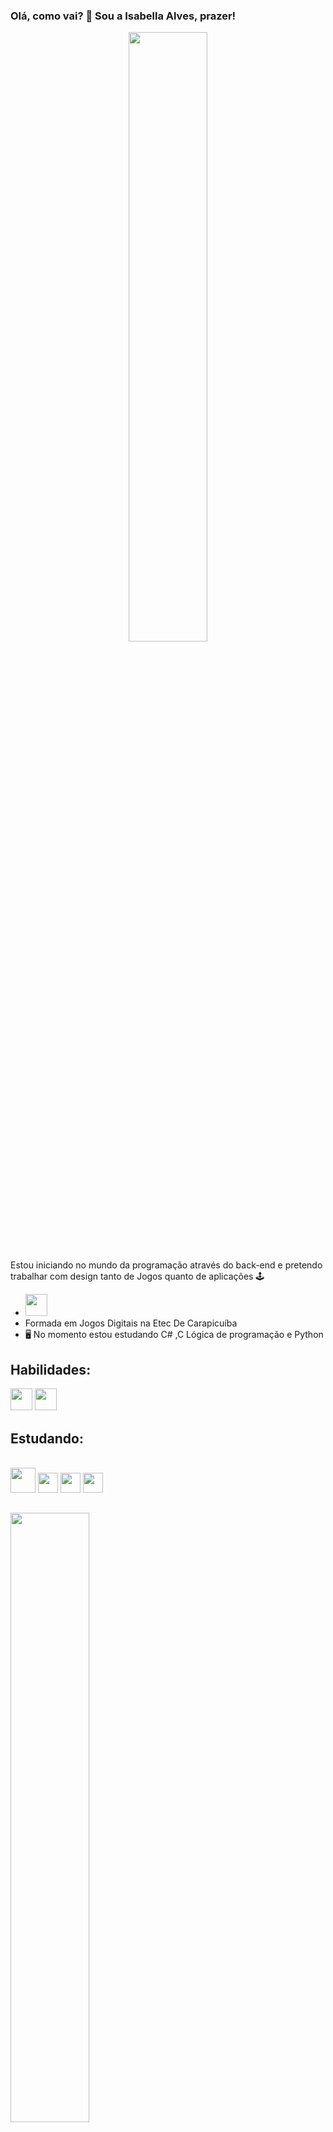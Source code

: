 
### Olá, como vai? 👋 Sou a Isabella Alves, prazer! 
<p align="center">
 <img width= "50%" src= "https://github.com/IsabellaSMA/IsabellaSMA/blob/Main/animacaogithub.gif"/> 
</p>

Estou iniciando no mundo da programação através do back-end e pretendo trabalhar com design tanto de Jogos quanto de aplicações  🕹️

- <img width= "35" src= "https://images.emojiterra.com/google/noto-emoji/unicode-15.1/color/svg/1f1e7-1f1f7.svg">
- Formada em Jogos Digitais na Etec De Carapicuíba 
- 🖥️ No momento estou estudando C# ,C Lógica de programação e Python
</div>

## Habilidades:
 
<img width= "35" src= "https://upload.wikimedia.org/wikipedia/commons/3/31/Calligra_Krita_icon.svg" /> <img width= "35" src = "https://www.svgrepo.com/show/329985/aseprite.svg" />

<div>
 
## Estudando:
<br>
 <img width= "40" src="https://cdn.jsdelivr.net/gh/devicons/devicon/icons/csharp/csharp-original.svg" />
 <img width= "32"src="https://cdn.jsdelivr.net/gh/devicons/devicon/icons/javascript/javascript-original.svg" />
 <img width="32" src="https://cdn.jsdelivr.net/gh/devicons/devicon/icons/html5/html5-original.svg" />
 <img width="32" src="https://cdn.jsdelivr.net/gh/devicons/devicon/icons/css3/css3-original.svg" />
</div>

<div> 

 ##
 <div>
  <a href= "https://github.com/IsabellaSMA">
   <img width="50%" src="https://github-readme-stats.vercel.app/api?username=IsabellaSMA&count_private=true&show_icons=true&theme=cobalt">
   <img width="50%" src="https://github-readme-stats.vercel.app/api/top-langs/?username=IsabellaSMA&hide_progress=true&theme=cobalt")> 
 </div>
</div>
   
   ## Redes sociais:  
<div>
<a href= "https://www.instagram.com/1bby_artz/?next=%2Fexplore%2F"><img width= "30" src="https://upload.wikimedia.org/wikipedia/commons/thumb/9/95/Instagram_logo_2022.svg/640px-Instagram_logo_2022.svg.png">
<a href= "https://br.linkedin.com/in/isabellasma" target="blank"><img src="https://img.shields.io/badge/LinkedIn-0077B5?style=for-the-badge&logo=linkedin&logoColor=white">
<a href= "https://www.deviantart.com/1bbyartz"><img width= "85" src= "https://upload.wikimedia.org/wikipedia/commons/7/7b/DeviantArt_Logo.svg">
 </div>
